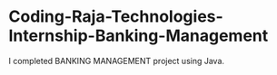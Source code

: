 # Coding-Raja-Technologies-Internship-Banking-Management
I completed BANKING MANAGEMENT project using Java.
